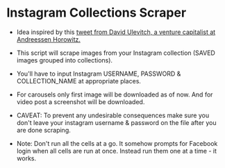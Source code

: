# Instagram Collections Scraper

* Idea inspired by this [tweet from David Ulevitch, a venture capitalist at Andreessen Horowitz.](https://twitter.com/davidu/status/1459195822466166788?s=20)

* This script will scrape images from your Instagram collection (SAVED images grouped into collections). 

* You'll have to input Instagram USERNAME, PASSWORD & COLLECTION_NAME at appropriate places.

* For carousels only first image will be downloaded as of now. And for video post a screenshot will be downloaded. 

* CAVEAT: To prevent any undesirable consequences make sure you don't leave your instagram username & password on the file after you are done scraping.  

* Note: Don't run all the cells at a go. It somehow prompts for Facebook login when all cells are run at once. Instead run them one at a time - it works.
